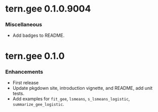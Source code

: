 # tern.gee 0.1.0.9004

### Miscellaneous

* Add badges to README.

# tern.gee 0.1.0

### Enhancements

* First release
* Update pkgdown site, introduction vignette, and README, add unit tests.
* Add examples for `fit_gee`, `lsmeans`, `s_lsmeans_logistic`, `summarize_gee_logistic`.
